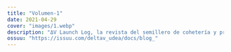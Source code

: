 ```yaml
---
title: "Volumen-1"
date: 2021-04-29
cover: "images/1.webp"
description: "ΔV Launch Log, la revista del semillero de cohetería y propulsión Delta-V de la Universidad de Antioquia, adscrito al grupo de investigación Astra. Tu revista de ciencia de cohetes en español"
ossuu: "https://issuu.com/deltav_udea/docs/blog_"
---
```

